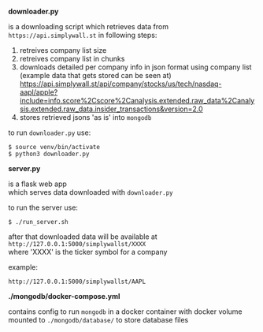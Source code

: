 __downloader.py__ 

is a downloading script
which retrieves data from `https://api.simplywall.st` in following steps:
1) retreives company list size
2) retreives company list in chunks
3) downloads detailed per company info in json format using company list<br />
   (example data that gets stored can be seen at)<br />
   <https://api.simplywall.st/api/company/stocks/us/tech/nasdaq-aapl/apple?include=info,score%2Cscore%2Canalysis.extended.raw_data%2Canalysis.extended.raw_data.insider_transactions&version=2.0>
2) stores retrieved jsons 'as is' into `mongodb`

to run `downloader.py` use:
```
$ source venv/bin/activate
$ python3 downloader.py
```

__server.py__ 

is a flask web app<br />
which serves data downloaded with `downloader.py`

to run the server use: 
```
$ ./run_server.sh
```

after that downloaded data will be available at `http://127.0.0.1:5000/simplywallst/XXXX` <br />
where 'XXXX' is the ticker symbol for a company <br />

example:
```
http://127.0.0.1:5000/simplywallst/AAPL
```

__./mongodb/docker-compose.yml__

contains config to run `mongodb` in a docker container with docker volume mounted to `./mongodb/database/` to store database files
